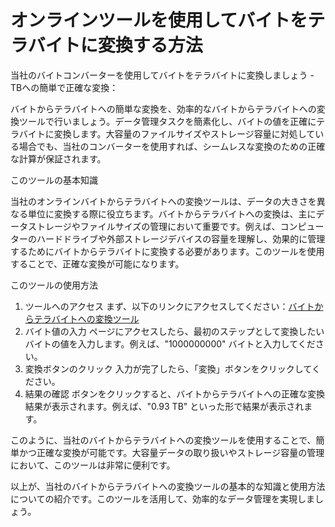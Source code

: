 オンラインツールを使用してバイトをテラバイトに変換する方法
=============================

当社のバイトコンバーターを使用してバイトをテラバイトに変換しましょう - TBへの簡単で正確な変換：

バイトからテラバイトへの簡単な変換を、効率的なバイトからテラバイトへの変換ツールで行いましょう。データ管理タスクを簡素化し、バイトの値を正確にテラバイトに変換します。大容量のファイルサイズやストレージ容量に対処している場合でも、当社のコンバーターを使用すれば、シームレスな変換のための正確な計算が保証されます。

このツールの基本知識

当社のオンラインバイトからテラバイトへの変換ツールは、データの大きさを異なる単位に変換する際に役立ちます。バイトからテラバイトへの変換は、主にデータストレージやファイルサイズの管理において重要です。例えば、コンピューターのハードドライブや外部ストレージデバイスの容量を理解し、効果的に管理するためにバイトからテラバイトに変換する必要があります。このツールを使用することで、正確な変換が可能になります。

このツールの使用方法

1. ツールへのアクセス まず、以下のリンクにアクセスしてください：[バイトからテラバイトへの変換ツール](https://www.onlinecalculatorsfree.com/ja/convert/convert-bytes-to-tb.html)
2. バイト値の入力 ページにアクセスしたら、最初のステップとして変換したいバイトの値を入力します。例えば、"1000000000" バイトと入力してください。
3. 変換ボタンのクリック 入力が完了したら、「変換」ボタンをクリックしてください。
4. 結果の確認 ボタンをクリックすると、バイトからテラバイトへの正確な変換結果が表示されます。例えば、"0.93 TB" といった形で結果が表示されます。

このように、当社のバイトからテラバイトへの変換ツールを使用することで、簡単かつ正確な変換が可能です。大容量データの取り扱いやストレージ容量の管理において、このツールは非常に便利です。

以上が、当社のバイトからテラバイトへの変換ツールの基本的な知識と使用方法についての紹介です。このツールを活用して、効率的なデータ管理を実現しましょう。